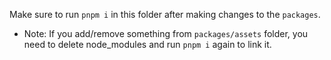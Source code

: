 Make sure to run `pnpm i` in this folder after making changes to the `packages`.

- Note: If you add/remove something from `packages/assets` folder, you need to delete node_modules and run `pnpm i` again to link it.
